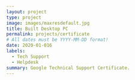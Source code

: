 ```yaml
---
layout: project
type: project
image: images/maxresdefault.jpg
title: Built Desktop PC
permalink: projects/certificate
# All dates must be YYYY-MM-DD format!
date: 2020-01-016
labels:
  - Tech Support
  - Helpdesk
summary: Google Technical Support Certificate.
---
```



